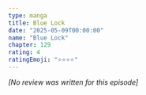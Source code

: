 ```yaml
---
type: manga
title: Blue Lock
date: "2025-05-09T00:00:00"
name: "Blue Lock"
chapter: 129
rating: 4
ratingEmoji: "⭐️⭐️⭐️⭐️"
---
```


_[No review was written for this episode]_